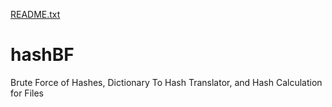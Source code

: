 [README.txt](https://github.com/PyG04l/hashBF/files/6967591/README.txt)
# hashBF
Brute Force of Hashes, Dictionary To Hash Translator, and Hash Calculation for Files
